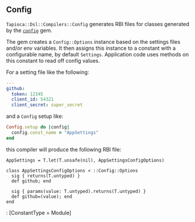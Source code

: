 ## Config

`Tapioca::Dsl::Compilers::Config` generates RBI files for classes generated by the
[`config`](https://github.com/rubyconfig/config) gem.

The gem creates a `Config::Options` instance based on the settings files and/or
env variables. It then assigns this instance to a constant with a configurable name,
by default `Settings`. Application code uses methods on this constant to read off
config values.

For a setting file like the following:
```yaml
---
github:
  token: 12345
  client_id: 54321
  client_secret: super_secret
```
and a `Config` setup like:
```ruby
Config.setup do |config|
  config.const_name = "AppSettings"
end
```
this compiler will produce the following RBI file:
```rbi
AppSettings = T.let(T.unsafe(nil), AppSettingsConfigOptions)

class AppSettingsConfigOptions < ::Config::Options
  sig { returns(T.untyped) }
  def github; end

  sig { params(value: T.untyped).returns(T.untyped) }
  def github=(value); end
end
```
: [ConstantType = Module]
